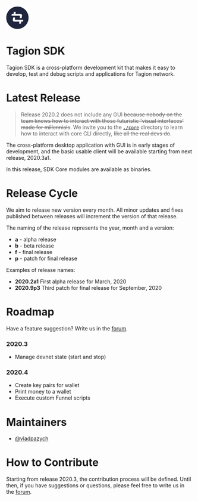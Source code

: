 <a href="https://tagion.org"><img alt="tagion logo" src="https://github.com/tagion/resources/raw/master/branding/logomark.svg?sanitize=true" alt="tagion.org" height="60"></a>

# Tagion SDK

Tagion SDK is a cross-platform development kit that makes it easy to develop, test and debug scripts and applications for Tagion network.

# Latest Release

> Release 2020.2 does not include any GUI ~~because nobody on the team knows how to interact with those futuristic 'visual interfaces' made for millennials~~. We invite you to the [`./core`](./core) directory to learn how to interact with core CLI directly, ~~like all the real devs do~~.

The cross-platform desktop application with GUI is in early stages of development, and the basic usable client will be available starting from next release, 2020.3a1.

In this release, SDK Core modules are available as binaries.


# Release Cycle

We aim to release new version every month. All minor updates and fixes published between releases will increment the version of that release.

The naming of the release represents the year, month and a version:

* **a** - alpha release
* **b** - beta release
* **f** - final release
* **p** - patch for final release

Examples of release names:

* **2020.2a1** First alpha release for March, 2020
* **2020.9p3** Third patch for final release for September, 2020

# Roadmap

Have a feature suggestion? Write us in the [forum](https://forum.tagion.org/t/starting-tagion-studio-project/28).

### 2020.3

* Manage devnet state (start and stop)

### 2020.4

* Create key pairs for wallet
* Print money to a wallet
* Execute custom Funnel scripts

# Maintainers

* [@vladpazych](https://github.com/vladpazych)

# How to Contribute

Starting from release 2020.3, the contribution process will be defined. Until then, if you have suggestions or questions, please feel free to write us in the [forum](https://forum.tagion.org/t/starting-tagion-studio-project/28).

